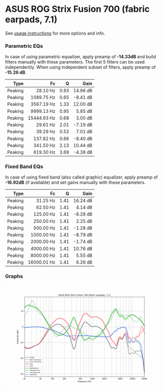# ASUS ROG Strix Fusion 700 (fabric earpads, 7.1)
See [usage instructions](https://github.com/jaakkopasanen/AutoEq#usage) for more options and info.

### Parametric EQs
In case of using parametric equalizer, apply preamp of **-14.33dB** and build filters manually
with these parameters. The first 5 filters can be used independently.
When using independent subset of filters, apply preamp of **-15.26 dB**.

| Type    | Fc          |    Q | Gain     |
|--------:|------------:|-----:|---------:|
| Peaking | 28.10 Hz    | 0.93 | 14.96 dB |
| Peaking | 1089.75 Hz  | 0.65 | -8.41 dB |
| Peaking | 3567.19 Hz  | 1.33 | 12.00 dB |
| Peaking | 9999.13 Hz  | 0.95 | 5.85 dB  |
| Peaking | 15444.93 Hz | 0.68 | 3.00 dB  |
| Peaking | 29.61 Hz    | 2.01 | -7.19 dB |
| Peaking | 39.29 Hz    | 0.52 | 7.01 dB  |
| Peaking | 137.82 Hz   | 0.66 | -8.40 dB |
| Peaking | 341.50 Hz   | 2.13 | 10.44 dB |
| Peaking | 619.30 Hz   | 3.69 | -4.38 dB |

### Fixed Band EQs
In case of using fixed band (also called graphic) equalizer, apply preamp of **-16.92dB**
(if available) and set gains manually with these parameters.

| Type    | Fc          |    Q | Gain     |
|--------:|------------:|-----:|---------:|
| Peaking | 31.25 Hz    | 1.41 | 16.24 dB |
| Peaking | 62.50 Hz    | 1.41 | 4.14 dB  |
| Peaking | 125.00 Hz   | 1.41 | -8.28 dB |
| Peaking | 250.00 Hz   | 1.41 | 2.25 dB  |
| Peaking | 500.00 Hz   | 1.41 | -1.28 dB |
| Peaking | 1000.00 Hz  | 1.41 | -8.79 dB |
| Peaking | 2000.00 Hz  | 1.41 | -1.74 dB |
| Peaking | 4000.00 Hz  | 1.41 | 10.76 dB |
| Peaking | 8000.00 Hz  | 1.41 | 5.55 dB  |
| Peaking | 16000.01 Hz | 1.41 | 6.26 dB  |

### Graphs
![](./ASUS%20ROG%20Strix%20Fusion%20700%20(fabric%20earpads,%207.1).png)